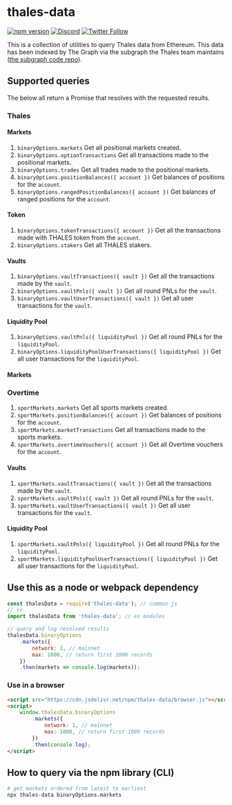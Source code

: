 # thales-data

[![npm version](https://badge.fury.io/js/thales-data.svg)](https://badge.fury.io/js/thales-data)
[![Discord](https://img.shields.io/discord/906484044915687464.svg?color=768AD4&label=discord&logo=https%3A%2F%2Fdiscordapp.com%2Fassets%2F8c9701b98ad4372b58f13fd9f65f966e.svg)](https://discord.com/invite/rB3AWKwACM)
[![Twitter Follow](https://img.shields.io/twitter/follow/thalesmarket.svg?label=thalesmarket&style=social)](https://twitter.com/thalesmarket)

This is a collection of utilities to query Thales data from Ethereum. This data has been indexed by The Graph via the subgraph the Thales team maintains ([the subgraph code repo](https://github.com/thales-markets/thales-subgraph)).

## Supported queries

The below all return a Promise that resolves with the requested results.

### Thales

#### Markets

1. `binaryOptions.markets` Get all positional markets created.
2. `binaryOptions.optionTransactions` Get all transactions made to the positional markets.
3. `binaryOptions.trades` Get all trades made to the positional markets.
4. `binaryOptions.positionBalances({ account })` Get balances of positions for the `account`.
5. `binaryOptions.rangedPositionBalances({ account })` Get balances of ranged positions for the `account`.

#### Token

1. `binaryOptions.tokenTransactions({ account })` Get all the transactions made with THALES token from the `account`.
2. `binaryOptions.stakers` Get all THALES stakers.

#### Vaults

1. `binaryOptions.vaultTransactions({ vault })` Get all the transactions made by the `vault`.
2. `binaryOptions.vaultPnls({ vault })` Get all round PNLs for the `vault`.
3. `binaryOptions.vaultUserTransactions({ vault })` Get all user transactions for the `vault`.

#### Liquidity Pool

1. `binaryOptions.vaultPnls({ liquidityPool })` Get all round PNLs for the `liquidityPool`.
2. `binaryOptions.liquidityPoolUserTransactions({ liquidityPool })` Get all user transactions for the `liquidityPool`.

#### Markets

### Overtime

1. `sportMarkets.markets` Get all sports markets created.
2. `sportMarkets.positionBalances({ account })` Get balances of positions for the `account`.
3. `sportMarkets.marketTransactions` Get all transactions made to the sports markets.
4. `sportMarkets.overtimeVouchers({ account })` Get all Overtime vouchers for the `account`.

#### Vaults

1. `sportMarkets.vaultTransactions({ vault })` Get all the transactions made by the `vault`.
2. `sportMarkets.vaultPnls({ vault })` Get all round PNLs for the `vault`.
3. `sportMarkets.vaultUserTransactions({ vault })` Get all user transactions for the `vault`.

#### Liquidity Pool

1. `sportMarkets.vaultPnls({ liquidityPool })` Get all round PNLs for the `liquidityPool`.
2. `sportMarkets.liquidityPoolUserTransactions({ liquidityPool })` Get all user transactions for the `liquidityPool`.

## Use this as a node or webpack dependency

```javascript
const thalesData = require('thales-data'); // common js
// or
import thalesData from 'thales-data'; // es modules

// query and log resolved results
thalesData.binaryOptions
	.markets({
		network: 1, // mainnet
		max: 1000, // return first 1000 records
	})
	.then(markets => console.log(markets));
```

### Use in a browser

```html
<script src="https://cdn.jsdelivr.net/npm/thales-data/browser.js"></script>
<script>
	window.thalesData.binaryOptions
		.markets({
			network: 1, // mainnet
			max: 1000, // return first 1000 records
		})
		.then(console.log);
</script>
```

## How to query via the npm library (CLI)

```bash
# get markets ordered from latest to earliest
npx thales-data binaryOptions.markets
```

